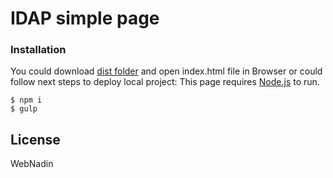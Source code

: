 # IDAP simple page

### Installation

You could download [dist folder](https://drive.google.com/open?id=1GeWSYr3QAK72crAbx_8S-A91fhUnV90k) and open index.html file in Browser or could follow next steps to
deploy local
project:
This page requires [Node.js](https://nodejs.org/) to run.
 ```
$ npm i
$ gulp
```


License
----

WebNadin
